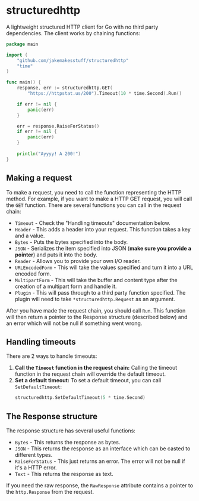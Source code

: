 # structuredhttp
A lightweight structured HTTP client for Go with no third party dependencies. The client works by chaining functions:
```go
package main

import (
	"github.com/jakemakesstuff/structuredhttp"
	"time"
)

func main() {
	response, err := structuredhttp.GET(
		"https://httpstat.us/200").Timeout(10 * time.Second).Run()

	if err != nil {
		panic(err)
	}

	err = response.RaiseForStatus()
	if err != nil {
		panic(err)
	}
 
	println("Ayyyy! A 200!")
}
```

## Making a request
To make a request, you need to call the function representing the HTTP method. For example, if you want to make a HTTP GET request, you will call the `GET` function. There are several functions you can call in the request chain:
- `Timeout` - Check the "Handling timeouts" documentation below.
- `Header` - This adds a header into your request. This function takes a key and a value.
- `Bytes` - Puts the bytes specified into the body.
- `JSON` - Serializes the item specified into JSON (**make sure you provide a pointer**) and puts it into the body.
- `Reader` - Allows you to provide your own I/O reader.
- `URLEncodedForm` - This will take the values specified and turn it into a URL encoded form.
- `MultipartForm` - This will take the buffer and content type after the creation of a multipart form and handle it.
- `Plugin` - This will pass through to a third party function specified. The plugin will need to take `*structuredhttp.Request` as an argument.

After you have made the request chain, you should call `Run`. This function will then return a pointer to the Response structure (described below) and an error which will not be null if something went wrong.

## Handling timeouts
There are 2 ways to handle timeouts:
1. **Call the `Timeout` function in the request chain:** Calling the timeout function in the request chain will override the default timeout.
2. **Set a default timeout:** To set a default timeout, you can call `SetDefaultTimeout`:
    ```go
    structuredhttp.SetDefaultTimeout(5 * time.Second)
    ```

## The Response structure
The response structure has several useful functions:
- `Bytes` - This returns the response as bytes.
- `JSON` - This returns the response as an interface which can be casted to different types.
- `RaiseForStatus` - This just returns an error. The error will not be null if it's a HTTP error.
- `Text` - This returns the response as text.

If you need the raw response, the `RawResponse` attribute contains a pointer to the `http.Response` from the request.

